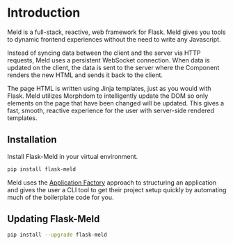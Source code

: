 # Introduction
Meld is a full-stack, reactive, web framework for Flask. Meld gives you tools to
dynamic frontend experiences without the need to write any Javascript.

Instead of syncing data between the client and the server via HTTP requests,
Meld uses a persistent WebSocket connection. When data is updated on the
client, the data is sent to the server where the Component renders the new HTML
and sends it back to the client. 

The page HTML is written using Jinja templates, just as you would with Flask. 
Meld utilizes Morphdom to intelligently update the DOM so only elements on
the page that have been changed will be updated. This gives a fast, smooth,
reactive experience for the user with server-side rendered templates.


## Installation

Install Flask-Meld in your virtual environment. 

```bash
pip install flask-meld
```

Meld uses the [Application Factory](https://flask.palletsprojects.com/en/master/tutorial/factory/) 
approach to structuring an application and gives the user a CLI tool to get
their project setup quickly by automating much of the boilerplate code for
you.

## Updating Flask-Meld

```bash
pip install --upgrade flask-meld
```
